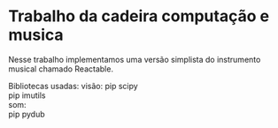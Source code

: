 # Trabalho da cadeira computação e musica

Nesse trabalho implementamos uma versão simplista do instrumento musical chamado Reactable.

Bibliotecas usadas:
visão:
pip scipy <br/>
pip imutils <br/>
som: <br/>
pip pydub <br/>
